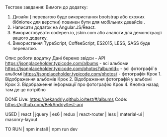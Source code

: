 Тестове завдання:
Вимоги до додатку:
1.	Дизайн ( перевагою буде використання bootstrap або схожих бібліотек для верстки) повинен бути для мобільних девайсів .
2.	Написати додаток на Angular.JS/React.
3.	Використовувати codepen.io, jsbin.com або аналоги для демонстрації вашого додатку.
4.	Використання TypeScript, CoffeeScript, ES2015, LESS, SASS буде перевагою.

Опис роботи додатку
Дані беремо звідси - АРІ
https://jsonplaceholder.typicode.com/albums - всі альбоми
https://jsonplaceholder.typicode.com/photos?albumId=<ID> - всі фотографії в альбомі
https://jsonplaceholder.typicode.com/photos/<ID> - фотографія
Крок 1. Відображення альбомів
Крок 2. Відображення фотографій у альбомі
Крок 3. Відображення інформації про фотографію
Крок 4. Кнопка назад там де це потрібно



DONE
    Live:  https://bekandriy.github.io/test/#/albums
    Code:  https://github.com/BekAndriy/test-api

USED
    | react
    | jquery
    | es6
    | redux
    | react-router
    | less
    | material-ui
    | masonry-layout
    

TO RUN | npm install | npm run dev

